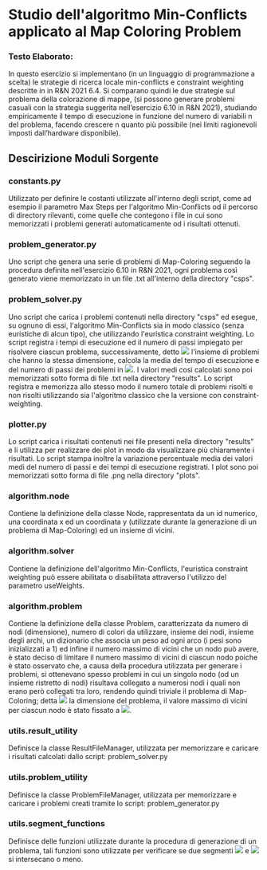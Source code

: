 # Studio dell'algoritmo Min-Conflicts applicato al Map Coloring Problem

### Testo Elaborato:

In questo esercizio si implementano (in un linguaggio di programmazione a scelta) le strategie di ricerca locale min-conflicts e constraint weighting descritte in in R&N 2021 6.4. 
Si comparano quindi le due strategie sul problema della colorazione di mappe, (si possono generare problemi casuali con la strategia suggerita nell’esercizio 6.10 in R&N 2021), 
studiando empiricamente il tempo di esecuzione in funzione del numero di variabili n del problema, 
facendo crescere n quanto più possibile (nei limiti ragionevoli imposti dall’hardware disponibile).

## Descirizione Moduli Sorgente

### constants.py

Utilizzato per definire le costanti utilizzate all'interno degli script, come ad esempio il parametro Max Steps per l'algoritmo Min-Conflicts
od il percorso di directory rilevanti, come quelle che contegono i file in cui sono memorizzati i problemi generati automaticamente od i risultati ottenuti.

### problem_generator.py

Uno script che genera una serie di problemi di Map-Coloring seguendo la procedura definita nell'esercizio 6.10 in R&N 2021, 
ogni problema così generato viene memorizzato in un file .txt all'interno della directory "csps".

### problem_solver.py

Uno script che carica i problemi contenuti nella directory "csps" ed esegue, su ognuno di essi, 
l'algoritmo Min-Conflicts sia in modo classico (senza euristiche di alcun tipo), che utilizzando l'euristica constraint weighting.
Lo script registra i tempi di esecuzione ed il numero di passi impiegato per risolvere ciascun problema, successivamente, detto <img src="https://render.githubusercontent.com/render/math?math=S"> l'insieme di problemi che hanno la stessa dimensione,
calcola la media del tempo di esecuzione e del numero di passi dei problemi in <img src="https://render.githubusercontent.com/render/math?math=S">.
I valori medi così calcolati sono poi memorizzati sotto forma di file .txt nella directory "results".
Lo script registra e memorizza allo stesso modo il numero totale di problemi risolti e non risolti utilizzando sia l'algoritmo classico che la versione con constraint-weighting.

### plotter.py

Lo script carica i risultati contenuti nei file presenti nella directory "results" e li utilizza per realizzare dei plot in modo da visualizzare più chiaramente i risultati.
Lo script stampa inoltre la variazione percentuale media dei valori medi del numero di passi e dei tempi di esecuzione registrati.
I plot sono poi memorizzati sotto forma di file .png nella directory "plots".

### algorithm.node

Contiene la definizione della classe Node, rappresentata da un id numerico, una coordinata x ed un coordinata y (utilizzate durante la generazione di un problema di Map-Coloring) 
ed un insieme di vicini.

### algorithm.solver

Contiene la definizione dell'algoritmo Min-Conflicts, l'euristica constraint weighting può essere abilitata o disabilitata attraverso l'utilizzo del 
parametro useWeights.

### algorithm.problem

Contiene la definizione della classe Problem, caratterizzata da numero di nodi (dimensione), numero di colori da utilizzare, insieme dei nodi, 
insieme degli archi, un dizionario che associa un peso ad ogni arco (i pesi sono inizializzati a 1) ed infine il numero massimo di vicini che un nodo 
può avere, è stato deciso di limitare il numero massimo di vicini di ciascun nodo poiche è stato osservato che, a causa della procedura utilizzata per generare i problemi,
si ottenevano spesso problemi in cui un singolo nodo (od un insieme ristretto di nodi) risultava collegato a numerosi nodi i quali non erano però collegati tra loro, 
rendendo quindi triviale il problema di Map-Coloring; detta <img src="https://render.githubusercontent.com/render/math?math=n"> la dimensione del problema, il valore massimo di vicini per ciascun nodo è stato fissato a <img src="https://render.githubusercontent.com/render/math?math=\sqrt{n}">.

### utils.result_utility

Definisce la classe ResultFileManager, utilizzata per memorizzare e caricare i risultati calcolati dallo script: problem_solver.py

### utils.problem_utility

Definisce la classe ProblemFileManager, utilizzata per memorizzare e caricare i problemi creati tramite lo script: problem_generator.py

### utils.segment_functions

Definisce delle funzioni utilizzate durante la procedura di generazione di un problema, tali funzioni sono utilizzate per verificare se due segmenti 
<img src="https://render.githubusercontent.com/render/math?math=(P1, P2)"> e <img src="https://render.githubusercontent.com/render/math?math=(Q1, Q2)"> si intersecano o meno.


